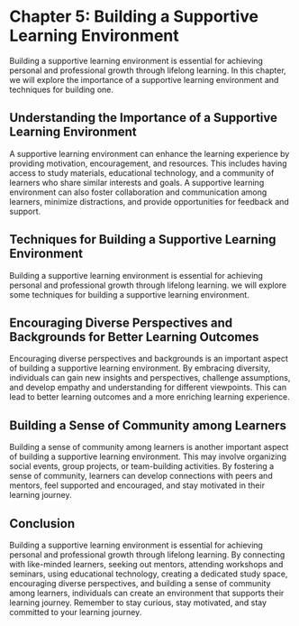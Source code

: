 Chapter 5: Building a Supportive Learning Environment
=====================================================

Building a supportive learning environment is essential for achieving personal and professional growth through lifelong learning. In this chapter, we will explore the importance of a supportive learning environment and techniques for building one.

Understanding the Importance of a Supportive Learning Environment
-----------------------------------------------------------------

A supportive learning environment can enhance the learning experience by providing motivation, encouragement, and resources. This includes having access to study materials, educational technology, and a community of learners who share similar interests and goals. A supportive learning environment can also foster collaboration and communication among learners, minimize distractions, and provide opportunities for feedback and support.

Techniques for Building a Supportive Learning Environment
---------------------------------------------------------

Building a supportive learning environment is essential for achieving personal and professional growth through lifelong learning. we will explore some techniques for building a supportive learning environment.

Encouraging Diverse Perspectives and Backgrounds for Better Learning Outcomes
-----------------------------------------------------------------------------

Encouraging diverse perspectives and backgrounds is an important aspect of building a supportive learning environment. By embracing diversity, individuals can gain new insights and perspectives, challenge assumptions, and develop empathy and understanding for different viewpoints. This can lead to better learning outcomes and a more enriching learning experience.

Building a Sense of Community among Learners
--------------------------------------------

Building a sense of community among learners is another important aspect of building a supportive learning environment. This may involve organizing social events, group projects, or team-building activities. By fostering a sense of community, learners can develop connections with peers and mentors, feel supported and encouraged, and stay motivated in their learning journey.

Conclusion
----------

Building a supportive learning environment is essential for achieving personal and professional growth through lifelong learning. By connecting with like-minded learners, seeking out mentors, attending workshops and seminars, using educational technology, creating a dedicated study space, encouraging diverse perspectives, and building a sense of community among learners, individuals can create an environment that supports their learning journey. Remember to stay curious, stay motivated, and stay committed to your learning journey.
